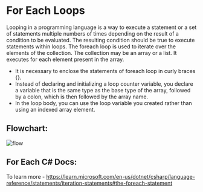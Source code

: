 # For Each Loops

Looping in a programming language is a way to execute a statement or a set of statements multiple numbers of times depending on the result of a condition to be evaluated. The resulting condition should be true to execute statements within loops. The foreach loop is used to iterate over the elements of the collection. The collection may be an array or a list. It executes for each element present in the array.

- It is necessary to enclose the statements of foreach loop in curly braces {}.
- Instead of declaring and initializing a loop counter variable, you declare a variable that is the same type as the base type of the array, followed by a colon, which is then followed by the array name.
- In the loop body, you can use the loop variable you created rather than using an indexed array element.

## Flowchart:
![flow](https://media.geeksforgeeks.org/wp-content/uploads/foreachloop-1.jpg)

## For Each C# Docs:
To learn more - https://learn.microsoft.com/en-us/dotnet/csharp/language-reference/statements/iteration-statements#the-foreach-statement